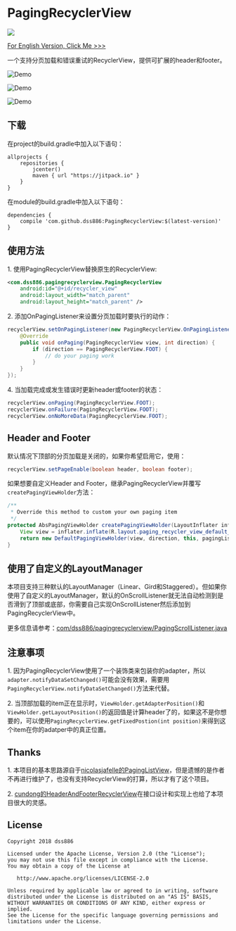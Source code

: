 # PagingRecyclerView

[![](https://jitpack.io/v/dss886/PagingRecyclerView.svg)](https://jitpack.io/#dss886/PagingRecyclerView)

[For English Version, Click Me >>>](/README.md)

一个支持分页加载和错误重试的RecyclerView，提供可扩展的header和footer。

![Demo](/1.gif)

![Demo](/2.gif)

![Demo](/3.gif)

## 下载

在project的build.gradle中加入以下语句：

~~~
allprojects {
	repositories {
		jcenter()
		maven { url "https://jitpack.io" }
	}
}
~~~

在module的build.gradle中加入以下语句：

~~~
dependencies {
	compile 'com.github.dss886:PagingRecyclerView:$(latest-version)'
}
~~~

## 使用方法

1\. 使用PagingRecyclerView替换原生的RecyclerView:

~~~xml
<com.dss886.pagingrecyclerview.PagingRecyclerView
    android:id="@+id/recycler_view"
    android:layout_width="match_parent"
    android:layout_height="match_parent" />
~~~

2\. 添加OnPagingListener来设置分页加载时要执行的动作：

~~~java
recyclerView.setOnPagingListener(new PagingRecyclerView.OnPagingListener() {
    @Override
    public void onPaging(PagingRecyclerView view, int direction) {
        if (direction == PagingRecyclerView.FOOT) {
            // do your paging work
        }
    }
});
~~~

4\. 当加载完成或发生错误时更新header或footer的状态：

~~~java
recyclerView.onPaging(PagingRecyclerView.FOOT);
recyclerView.onFailure(PagingRecyclerView.FOOT);
recyclerView.onNoMoreData(PagingRecyclerView.FOOT);
~~~

## Header and Footer

默认情况下顶部的分页加载是关闭的，如果你希望启用它，使用：

~~~java
recyclerView.setPageEnable(boolean header, boolean footer);
~~~

如果想要自定义Header and Footer，继承PagingRecyclerView并覆写`createPagingViewHolder`方法：

~~~java
/**
 * Override this method to custom your own paging item
 */
protected AbsPagingViewHolder createPagingViewHolder(LayoutInflater inflater, ViewGroup parent, int direction, PagingRecyclerView.OnPagingListener pagingListener) {
    View view = inflater.inflate(R.layout.paging_recycler_view_default_item, parent, false);
    return new DefaultPagingViewHolder(view, direction, this, pagingListener);
}
~~~

## 使用了自定义的LayoutManager

本项目支持三种默认的LayoutManager（Linear、Gird和Staggered）。但如果你使用了自定义的LayoutManager，默认的OnScrollListener就无法自动检测到是否滑到了顶部或底部，你需要自己实现OnScrollListener然后添加到PagingRecyclerView中。

更多信息请参考：[com/dss886/pagingrecyclerview/PagingScrollListener.java](https://github.com/dss886/PagingRecyclerView/blob/master/library/src/main/java/com/dss886/pagingrecyclerview/PagingScrollListener.java)

## 注意事项

1\. 因为PagingRecyclerView使用了一个装饰类来包装你的adapter，所以`adapter.notifyDataSetChanged()`可能会没有效果，需要用`PagingRecyclerView.notifyDataSetChanged()`方法来代替。

2\. 当顶部加载的item正在显示时，`ViewHolder.getAdapterPosition()`和`ViewHolder.getLayoutPosition()`的返回值是计算header了的，如果这不是你想要的，可以使用`PagingRecyclerView.getFixedPostion(int position)`来得到这个item在你的adatper中的真正位置。

## Thanks

1\. 本项目的基本思路源自于[nicolasjafelle的PagingListView](https://github.com/nicolasjafelle/PagingListView)，但是遗憾的是作者不再进行维护了，也没有支持RecyclerView的打算，所以才有了这个项目。

2\. [cundong的HeaderAndFooterRecyclerView](https://github.com/cundong/HeaderAndFooterRecyclerView)在接口设计和实现上也给了本项目很大的灵感。

## License

~~~
Copyright 2018 dss886

Licensed under the Apache License, Version 2.0 (the "License");
you may not use this file except in compliance with the License.
You may obtain a copy of the License at

   http://www.apache.org/licenses/LICENSE-2.0

Unless required by applicable law or agreed to in writing, software
distributed under the License is distributed on an "AS IS" BASIS,
WITHOUT WARRANTIES OR CONDITIONS OF ANY KIND, either express or implied.
See the License for the specific language governing permissions and
limitations under the License.
~~~
